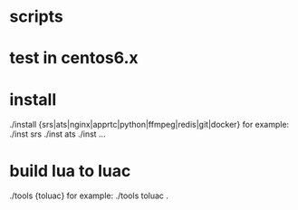 # scripts
# test in centos6.x

# install
./install {srs|ats|nginx|apprtc|python|ffmpeg|redis|git|docker}
for example:
./inst srs
./inst ats
./inst ...

# build lua to luac
./tools {toluac}
for example:
./tools toluac .

